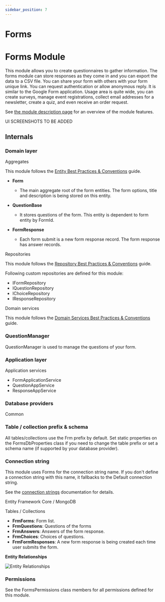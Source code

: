 ```yaml
---
sidebar_position: 7
---
```


# Forms 


Forms Module
============

This module allows you to create questionnaires to gather information. The forms module can store responses as they come in and you can export the data to a CSV file. You can share your form with others with your form unique link. You can request authentication or allow anonymous reply. It is similar to the Google Form application. Usage area is quite wide, you can create surveys, manage event registrations, collect email addresses for a newsletter, create a quiz, and even receive an order request.

See [the module description page](https://commercial.abp.io/modules/Volo.Forms) for an overview of the module features.

UI SCREENSHOTS TO BE ADDED

Internals
---------

### Domain layer

Aggregates

This module follows the [Entity Best Practices &amp; Conventions](https://docs.abp.io/en/abp/latest/Best-Practices/Entities) guide.

* **Form**

  * The main aggregate root of the form entities. The form options, title and description is being stored on this entity.
* **QuestionBase**

  * It stores questions of the form. This entity is dependent to form entity by FormId.
* **FormResponse**

  * Each form submit is a new form response record. The form response has answer records.

Repositories

This module follows the [Repository Best Practices &amp; Conventions](https://docs.abp.io/en/abp/latest/Best-Practices/Repositories) guide.

Following custom repositories are defined for this module:

* IFormRepository
* IQuestionRepository
* IChoiceRepository
* IResponseRepository

Domain services

This module follows the [Domain Services Best Practices &amp; Conventions](https://docs.abp.io/en/abp/latest/Best-Practices/Domain-Services) guide.

### QuestionManager

QuestionManager is used to manage the questions of your form.

### Application layer

Application services

* FormApplicationService
* QuestionAppService
* ResponseAppService

### Database providers

Common

### Table / collection prefix & schema

All tables/collections use the Frm prefix by default. Set static properties on the FormsDbProperties class if you need to change the table prefix or set a schema name (if supported by your database provider).

### Connection string

This module uses Forms for the connection string name. If you don't define a connection string with this name, it fallbacks to the Default connection string.

See the [connection strings](https://docs.abp.io/en/abp/latest/Connection-Strings) documentation for details.

Entity Framework Core / MongoDB

Tables / Collections

* **FrmForms**: Form list.
* **FrmQuestions**: Questions of the forms
* **FrmAnswers**: Answers of the form response.
* **FrmChoices**: Choices of questions.
* **FrmFormResponses**: A new form response is being created each time user submits the form.

**Entity Relationships**

![Entity Relationships](https://raw.githubusercontent.com/Wai-Technologies/raaghu-docs/development/raaghu/docs/en/images/entityRelationship.jpg)

### Permissions

See the FormsPermissions class members for all permissions defined for this module.

